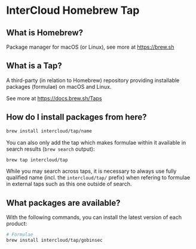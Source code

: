 # InterCloud Homebrew Tap

## What is Homebrew?

Package manager for macOS (or Linux), see more at https://brew.sh

## What is a Tap?

A third-party (in relation to Homebrew) repository providing installable
packages (formulae) on macOS and Linux.

See more at https://docs.brew.sh/Taps

## How do I install packages from here?

```sh
brew install intercloud/tap/name
```

You can also only add the tap which makes formulae within it
available in search results (`brew search` output):

```sh
brew tap intercloud/tap
```

While you may search across taps, it is necessary to always use
fully qualified name (incl. the `intercloud/tap/` prefix)
when refering to formulae in external taps such as this one
outside of search.

## What packages are available?

With the following commands, you can install the latest version of each product:
```sh
# Formulae
brew install intercloud/tap/gobinsec
```